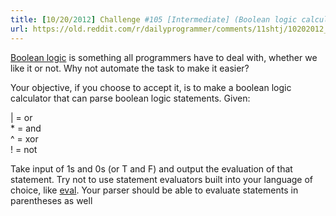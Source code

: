 ```yaml
---
title: [10/20/2012] Challenge #105 [Intermediate] (Boolean logic calculator)
url: https://old.reddit.com/r/dailyprogrammer/comments/11shtj/10202012_challenge_105_intermediate_boolean_logic/
---
```


[Boolean logic](http://en.wikipedia.org/wiki/Boolean_algebra) is something all programmers have to deal with, whether we like it or not. Why not automate the task to make it easier?

Your objective, if you choose to accept it, is to make a boolean logic calculator that can parse boolean logic statements. Given:

| = or  
\* = and  
\^ = xor  
! = not  

Take input of 1s and 0s (or T and F) and output the evaluation of that statement. Try not to use statement evaluators built into your language of choice, like [eval](http://php.net/eval). Your parser should be able to evaluate statements in parentheses as well